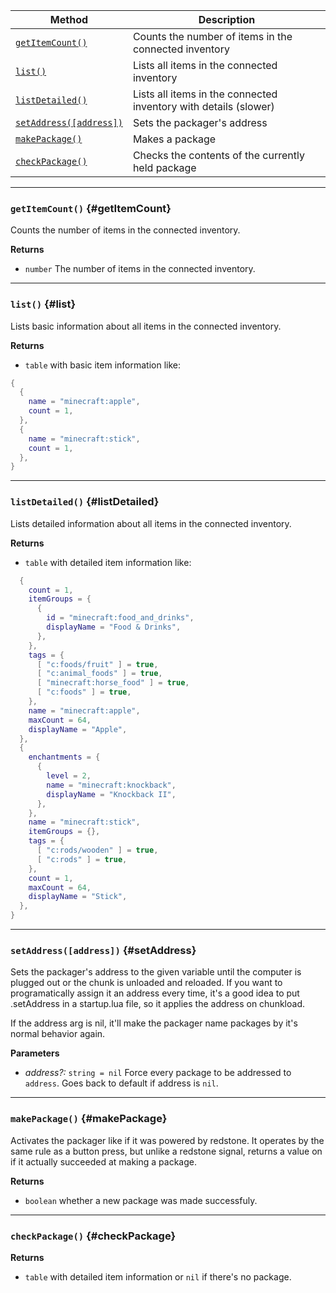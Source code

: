 | Method                                 | Description                                                  |
| -------------------------------------- | ------------------------------------------------------------ |
| [`getItemCount()`](#getItemCount) | Counts the number of items in the connected inventory |
| [`list()`](list)  | Lists all items in the connected inventory |
| [`listDetailed()`](listDetailed)  | Lists all items in the connected inventory with details (slower) |
| [`setAddress([address])`](#setAddress)            | Sets the packager's address |
| [`makePackage()`](#makePackage)            | Makes a package |
| [`checkPackage()`](#checkPackage)            | Checks the contents of the currently held package |

---

### `getItemCount()` {#getItemCount}

Counts the number of items in the connected inventory.

**Returns**

- `number` The number of items in the connected inventory.

---

### `list()` {#list}

Lists basic information about all items in the connected inventory.

**Returns**

- `table` with basic item information like: 
```lua
{
  {
    name = "minecraft:apple",
    count = 1,
  },
  {
    name = "minecraft:stick",
    count = 1,
  },
}
```

---


### `listDetailed()` {#listDetailed}

Lists detailed information about all items in the connected inventory.

**Returns**

- `table` with detailed item information like: 
```lua
  {
    count = 1,
    itemGroups = {
      {
        id = "minecraft:food_and_drinks",
        displayName = "Food & Drinks",
      },
    },
    tags = {
      [ "c:foods/fruit" ] = true,
      [ "c:animal_foods" ] = true,
      [ "minecraft:horse_food" ] = true,
      [ "c:foods" ] = true,
    },
    name = "minecraft:apple",
    maxCount = 64,
    displayName = "Apple",
  },
  {
    enchantments = {
      {
        level = 2,
        name = "minecraft:knockback",
        displayName = "Knockback II",
      },
    },
    name = "minecraft:stick",
    itemGroups = {},
    tags = {
      [ "c:rods/wooden" ] = true,
      [ "c:rods" ] = true,
    },
    count = 1,
    maxCount = 64,
    displayName = "Stick",
  },
}
```

---


### `setAddress([address])` {#setAddress}

Sets the packager's address to the given variable until the computer is plugged out or the chunk is unloaded and reloaded.
If you want to programatically assign it an address every time, it's a good idea to put .setAddress in a startup.lua file, so it applies the address on chunkload.

If the address arg is nil, it'll make the packager name packages by it's normal behavior again.

**Parameters**

- _address?:_ `string = nil` Force every package to be addressed to `address`. Goes back to default if address is `nil`.

---

### `makePackage()` {#makePackage}

Activates the packager like if it was powered by redstone. It operates by the same rule as a button press, but unlike a redstone signal, returns a value on if it actually succeeded at making a package.

**Returns**
- `boolean` whether a new package was made successfuly.

---

### `checkPackage()` {#checkPackage}

**Returns**
- `table` with detailed item information or `nil` if there's no package.
